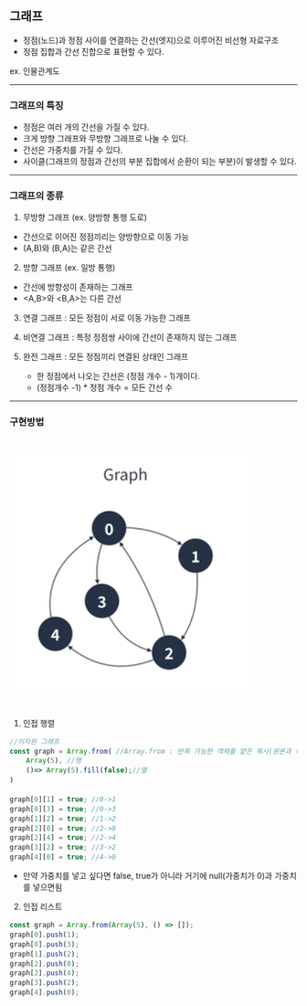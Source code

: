## 그래프

- 정점(노드)과 정점 사이를 연결하는 간선(엣지)으로 이루어진 비선형 자료구조
- 정점 집합과 간선 진합으로 표현할 수 있다.

ex. 인물관계도

---

### 그래프의 특징

- 정점은 여러 개의 간선을 가질 수 있다.
- 크게 방향 그래프와 무방향 그래프로 나눌 수 있다.
- 간선은 가중치를 가질 수 있다.
- 사이클(그래프의 정점과 간선의 부분 집합에서 순환이 되는 부분)이 발생할 수 있다.

---

### 그래프의 종류

1. 무방향 그래프 (ex. 양방향 통행 도로)

- 간선으로 이어진 정점끼리는 양방향으로 이동 가능
- (A,B)와 (B,A)는 같은 간선

2. 방향 그래프 (ex. 일방 통행)

- 간선에 방향성이 존재하는 그래프
- <A,B>와 <B,A>는 다른 간선

3. 연결 그래프 : 모든 정점이 서로 이동 가능한 그래프

4. 비연결 그래프 : 특정 정점쌍 사이에 간선이 존재하지 않는 그래프

5. 완전 그래프 : 모든 정점끼리 연결된 상태인 그래프
   - 한 정점에서 나오는 간선은 (정점 개수 - 1)개이다.
   - (정점개수 -1) \* 정점 개수 = 모든 간선 수

---

### 구현방법

<br/>

![그래프](graph.png)

<br/>

1. 인접 행렬

```javascript
//이차원 그래프
const graph = Array.from( //Array.from : 반복 가능한 객체를 얕은 복사(원본과 메모리 주소가 같음)하여 새로운 객체를 만듦.
    Array(5), //행
    ()=> Array(5).fill(false);//열
)

graph[0][1] = true; //0->1
graph[0][3] = true; //0->3
graph[1][2] = true; //1->2
graph[2][0] = true; //2->0
graph[2][4] = true; //2->4
graph[3][2] = true; //3->2
graph[4][0] = true; //4->0
```

- 만약 가중치를 넣고 싶다면 false, true가 아니라 거기에 null(가중치가 0)과 가중치를 넣으면됨

2. 인접 리스트

```javascript
const graph = Array.from(Array(5), () => []);
graph[0].push(1);
graph[0].push(3);
graph[1].push(2);
graph[2].push(0);
graph[2].push(4);
graph[3].push(2);
graph[4].push(0);
```

